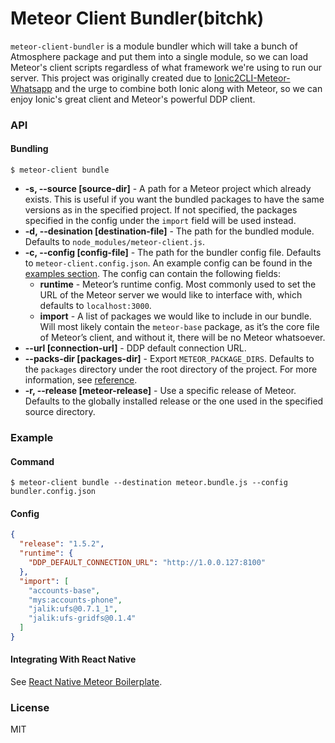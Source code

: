 # Meteor Client Bundler(bitchk)

`meteor-client-bundler` is a module bundler which will take a bunch of Atmosphere package and put them into a single module, so we can load Meteor's client scripts regardless of what framework we're using to run our server. This project was originally created due to [Ionic2CLI-Meteor-Whatsapp](https://github.com/Urigo/Ionic2CLI-Meteor-WhatsApp) and the urge to combine both Ionic along with Meteor, so we can enjoy Ionic's great client and Meteor's powerful DDP client.

### API

#### Bundling

    $ meteor-client bundle

- **-s, --source [source-dir]** - A path for a Meteor project which already exists. This is useful if you want the bundled packages to have the same versions as in the specified project. If not specified, the packages specified in the config under the `import` field will be used instead.
- **-d, --desination [destination-file]** - The path for the bundled module. Defaults to `node_modules/meteor-client.js`.
- **-c, --config [config-file]** - The path for the bundler config file. Defaults to `meteor-client.config.json`. An example config can be found in the [examples section](#examples). The config can contain the following fields:
  - **runtime** - Meteor’s runtime config. Most commonly used to set the URL of the Meteor server we would like to interface with, which defaults to `localhost:3000`.
  - **import** - A list of packages we would like to include in our bundle. Will most likely contain the `meteor-base` package, as it’s the core file of Meteor’s client, and without it, there will be no Meteor whatsoever.
- **--url [connection-url]** - DDP default connection URL.
- **--packs-dir [packages-dir]** - Export `METEOR_PACKAGE_DIRS`. Defaults to the `packages` directory under the root directory of the project. For more information, see [reference](https://docs.meteor.com/environment-variables.html#METEOR-PACKAGE-DIRS).
- **-r, --release [meteor-release]** - Use a specific release of Meteor. Defaults to the globally installed release or the one used in the specified source directory.

### Example

#### Command

    $ meteor-client bundle --destination meteor.bundle.js --config bundler.config.json

#### Config

```json
{
  "release": "1.5.2",
  "runtime": {
    "DDP_DEFAULT_CONNECTION_URL": "http://1.0.0.127:8100"
  },
  "import": [
    "accounts-base",
    "mys:accounts-phone",
    "jalik:ufs@0.7.1_1",
    "jalik:ufs-gridfs@0.1.4"
  ]
}
```

#### Integrating With React Native

See [React Native Meteor Boilerplate](https://github.com/DAB0mB/ReactNativeMeteorBoilerplate).

### License

MIT

